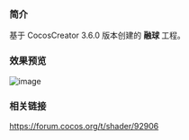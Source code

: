 ### 简介
基于 CocosCreator 3.6.0 版本创建的 **融球** 工程。

### 效果预览
![image](../../../gif/202202/2022022413.gif)

### 相关链接
https://forum.cocos.org/t/shader/92906